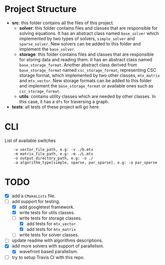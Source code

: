 # Project Structure

- **src**: this folder contains all the files of this project.
  - **solver**: this folder contains files and classes that are responsible for solving equations. It has an abstract class named `base_solver` which implemented by two types of solvers, `simple_solver` and `sparse_solver`. New solvers can be added to this folder and implement the `base_solver`.
  - **storage**: this folder contains files and classes that are responsible for storing data and reading them. It has an abstract class named `base_storage_format`. Another abstract class derived from `base_storage_format` named `csc_storage_format`, representing CSC storage format, which implemented by two other classes, `mtx_matrix` and `mtx_vector`. New storage formats can be added to this folder and implement the `base_storage_format` or available ones such as `csc_storage_format`.
  - **utils**: contains utility classes which are needed by other classes. In this case, it has a `dfs` for traversing a graph.
- **tests**: all tests of these project will go here.

# CLI
List of available switches
``` 
	-v vector_file_path, e.g: -v ./b.mtx
	-m matrix_file_path, e.g: -m ./L.mtx
	-o output_directory_path, e.g: -o ./
	-a algorithm_type[simple, sparse, par_sparse], e.g: -a par_sparse
```
# TODO

- [x] add a `CMakeLists` file.
- [ ] add support for testing.
    - [x] add googletest framework.
    - [x] write tests for utils classes.
    - [ ] write tests for storage classes.
        - [x] add tests for `mtx_vector`
        - [x] add tests for `mtx_matrix`
    - [ ] write tests for solver classes.
- [ ] update readme with algorithms descriptions.
- [x] add more solvers with support of parallelism.
    - [x] wavefront based parallelism.
- [ ] try to setup Travis CI with this repo.

